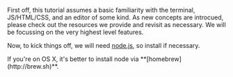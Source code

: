 First off, this tutorial assumes a basic familiarity with the terminal, JS/HTML/CSS, and an editor of some kind.
As new concepts are introcued, please check out the resources we provide and revisit as necessary. We will be
focussing on the very highest level features.

Now, to kick things off, we will need [node.js]("http://nodejs.org/"), so install if necessary.

<div class='NOTE'>
If you're on OS X, it's better to install node via **[homebrew](http://brew.sh)**.
</div>
